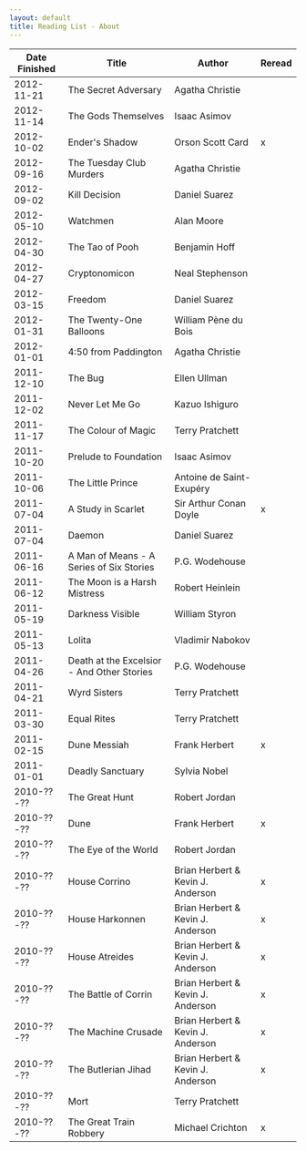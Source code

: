 ```yaml
---
layout: default
title: Reading List - About
---
```


Date Finished | Title                       | Author                            | Reread
------------- | --------------------------- | --------------------------------- | --------
  2012-11-21  | The Secret Adversary        | Agatha Christie                   |
  2012-11-14  | The Gods Themselves         | Isaac Asimov                      |
  2012-10-02  | Ender's Shadow              | Orson Scott Card                  | x
  2012-09-16  | The Tuesday Club Murders    | Agatha Christie                   |
  2012-09-02  | Kill Decision               | Daniel Suarez                     |
  2012-05-10  | Watchmen                    | Alan Moore                        |
  2012-04-30  | The Tao of Pooh             | Benjamin Hoff                     |
  2012-04-27  | Cryptonomicon               | Neal Stephenson                   |
  2012-03-15  | Freedom                     | Daniel Suarez                     |
  2012-01-31  | The Twenty-One Balloons     | William P&egrave;ne du Bois       |
  2012-01-01  | 4:50 from Paddington        | Agatha Christie                   |
  2011-12-10  | The Bug                     | Ellen Ullman                      |
  2011-12-02  | Never Let Me Go             | Kazuo Ishiguro                    |
  2011-11-17  | The Colour of Magic         | Terry Pratchett                   |
  2011-10-20  | Prelude to Foundation       | Isaac Asimov                      | 
  2011-10-06  | The Little Prince           | Antoine de Saint-Exup&eacute;ry   | 
  2011-07-04  | A Study in Scarlet          | Sir Arthur Conan Doyle            | x
  2011-07-04  | Daemon                      | Daniel Suarez                     |
  2011-06-16  | A Man of Means - A Series of Six Stories | P.G. Wodehouse       |
  2011-06-12  | The Moon is a Harsh Mistress| Robert Heinlein                   |
  2011-05-19  | Darkness Visible            | William Styron                    |
  2011-05-13  | Lolita                      | Vladimir Nabokov                  |
  2011-04-26  | Death at the Excelsior - And Other Stories | P.G. Wodehouse     |
  2011-04-21  | Wyrd Sisters                | Terry Pratchett                   |
  2011-03-30  | Equal Rites                 | Terry Pratchett                   |
  2011-02-15  | Dune Messiah                | Frank Herbert                     | x
  2011-01-01  | Deadly Sanctuary            | Sylvia Nobel                      |
  2010-??-??  | The Great Hunt              | Robert Jordan                     |
  2010-??-??  | Dune                        | Frank Herbert                     | x
  2010-??-??  | The Eye of the World        | Robert Jordan                     |
  2010-??-??  | House Corrino               | Brian Herbert & Kevin J. Anderson | x
  2010-??-??  | House Harkonnen             | Brian Herbert & Kevin J. Anderson | x
  2010-??-??  | House Atreides              | Brian Herbert & Kevin J. Anderson | x
  2010-??-??  | The Battle of Corrin        | Brian Herbert & Kevin J. Anderson | x
  2010-??-??  | The Machine Crusade         | Brian Herbert & Kevin J. Anderson | x
  2010-??-??  | The Butlerian Jihad         | Brian Herbert & Kevin J. Anderson | x
  2010-??-??  | Mort                        | Terry Pratchett                   |
  2010-??-??  | The Great Train Robbery     | Michael Crichton                  | x

